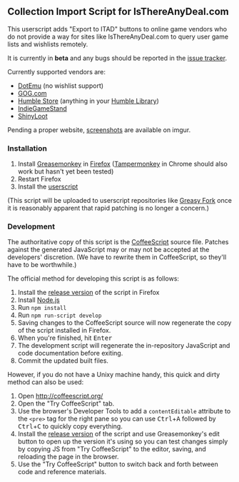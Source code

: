 ## Collection Import Script for IsThereAnyDeal.com

This userscript adds "Export to ITAD" buttons to online game vendors who do
not provide a way for sites like IsThereAnyDeal.com to query user game lists
and wishlists remotely.

It is currently in **beta** and any bugs should be reported in the
[issue tracker](https://github.com/ssokolow/itad_importer/issues).

Currently supported vendors are:

* [DotEmu](http://www.dotemu.com) (no wishlist support)
* [GOG.com](http://www.gog.com)
* [Humble Store](http://www.humblebundle.com) (anything in your
  [Humble Library](https://www.humblebundle.com/home))
* [IndieGameStand](http://www.indiegamestand.com)
* [ShinyLoot](http://www.shinyloot.com)

Pending a proper website, [screenshots](http://imgur.com/a/6FG6B) are available
on imgur.

### Installation

1. Install [Greasemonkey](https://addons.mozilla.org/en-US/firefox/addon/greasemonkey/)
   in [Firefox](http://getfirefox.com/)
   ([Tampermonkey](https://chrome.google.com/webstore/detail/tampermonkey/dhdgffkkebhmkfjojejmpbldmpobfkfo)
   in Chrome should also work but hasn't yet been tested)
2. Restart Firefox
3. Install the [userscript](https://github.com/ssokolow/itad_importer/raw/master/itad_importer.user.js)

(This script will be uploaded to userscript repositories like
[Greasy Fork](https://greasyfork.org/) once it is reasonably apparent that
rapid patching is no longer a concern.)

### Development

The authoritative copy of this script is the
[CoffeeScript](http://coffeescript.org/) source file. Patches against the
generated JavaScript may or may not be accepted at the developers' discretion.
(We have to rewrite them in CoffeeScript, so they'll have to be worthwhile.)

The official method for developing this script is as follows:

1. Install the [release version](https://github.com/ssokolow/itad_importer/raw/master/itad_importer.user.js)
   of the script in Firefox
2. Install [Node.js](http://nodejs.org/)
3. Run `npm install`
4. Run `npm run-script develop`
5. Saving changes to the CoffeeScript source will now regenerate the copy of
   the script installed in Firefox.
6. When you're finished, hit <kbd>Enter</kbd>
7. The development script will regenerate the in-repository JavaScript and code
   documentation before exiting.
8. Commit the updated built files.

However, if you do not have a Unixy machine handy, this quick and dirty method
can also be used:

 1. Open http://coffeescript.org/
 2. Open the "Try CoffeeScript" tab.
 3. Use the browser's Developer Tools to add a `contentEditable`
  attribute to the `<pre>` tag for the right pane so you can use
  <kbd>Ctrl</kbd>+<kbd>A</kbd> followed by <kbd>Ctrl</kbd>+<kbd>C</kbd> to
  quickly copy everything.
 4. Install the
  [release version](https://github.com/ssokolow/itad_importer/raw/master/itad_importer.user.js)
  of the script and use Greasemonkey's edit button to open up the version it's
  using so you can test changes simply by copying JS from "Try CoffeeScript" to
  the editor, saving, and reloading the page in the browser.
 5. Use the "Try CoffeeScript" button to switch back and forth between
  code and reference materials.

